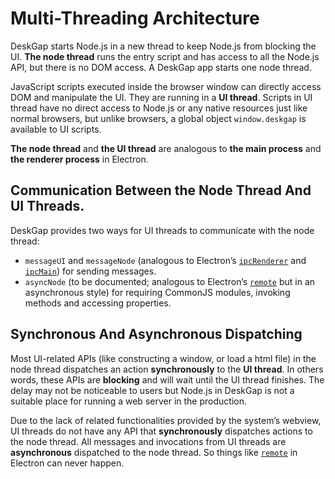 # Multi-Threading Architecture

DeskGap starts Node.js in a new thread to keep Node.js from blocking the UI. __The node thread__ runs the entry script and has access to all the Node.js API, but there is no DOM access. A DeskGap app starts one node thread.

JavaScript scripts executed inside the browser window can directly access DOM and manipulate the UI. They are running in a __UI thread__. Scripts in UI thread have no direct access to Node.js or any native resources just like normal browsers, but unlike browsers, a global object `window.deskgap` is available to UI scripts.

__The node thread__ and __the UI thread__ are analogous to __the main process__ and __the renderer process__ in Electron.

## Communication Between the Node Thread And UI Threads.

DeskGap provides two ways for UI threads to communicate with the node thread:

 * `messageUI` and `messageNode` (analogous to Electron’s [`ipcRenderer`](https://electronjs.org/docs/api/ipc-renderer) and [`ipcMain`](https://electronjs.org/docs/api/ipc-main)) for sending messages.
 * `asyncNode` (to be documented; analogous to Electron’s [`remote`](https://electronjs.org/docs/api/remote) but in an asynchronous style) for requiring CommonJS modules, invoking methods and accessing properties.



## Synchronous And Asynchronous Dispatching

Most UI-related APIs (like constructing a window, or load a html file) in the node thread dispatches an action __synchronously__  to the __UI thread__. In others words, these APIs are __blocking__ and will wait until the UI thread finishes. The delay may not be noticeable to users but Node.js in DeskGap is not a suitable place for running a web server in the production.

Due to the lack of related functionalities provided by the system’s webview, UI threads do not have any API that __synchronously__ dispatches actions to the node thread. All messages and invocations from UI threads are __asynchronous__ dispatched to the node thread. So things like [`remote`](https://electronjs.org/docs/api/remote) in Electron can never happen.
